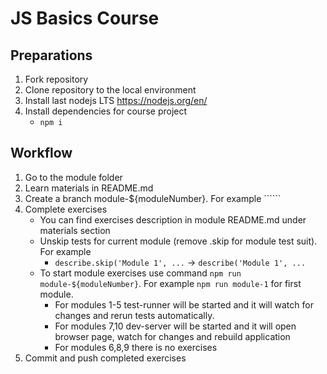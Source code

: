 # JS Basics Course

## Preparations

1. Fork repository
1. Clone repository to the local environment
1. Install last nodejs LTS https://nodejs.org/en/
1. Install dependencies for course project
    *  ```npm i```

## Workflow
1. Go to the module folder
1. Learn materials in README.md
1. Create a branch module-${moduleNumber}. For example ``````
1. Complete exercises
    *  You can find exercises description in module README.md under materials section
    *  Unskip tests for current module (remove .skip for module test suit). For example 
        *  ```describe.skip('Module 1', ...``` -> ```describe('Module 1', ...```
    *  To start module exercises use command ```npm run module-${moduleNumber}```. For example ```npm run module-1``` for first module.
        *  For modules 1-5 test-runner will be started and it will watch for changes and rerun tests automatically.
        *  For modules 7,10 dev-server will be started and it will open browser page, watch for changes and rebuild application
        *  For modules 6,8,9 there is no exercises
1. Commit and push completed exercises
